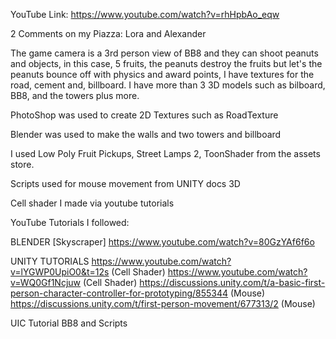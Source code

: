 YouTube Link: https://www.youtube.com/watch?v=rhHpbAo_eqw

2 Comments on my Piazza: Lora and Alexander

The game camera is a 3rd person view of BB8 and they can shoot peanuts and objects, in this case,
5 fruits, the peanuts destroy the fruits but let's the peanuts bounce off with physics and award points,
I have textures for the road, cement and, billboard. I have more than 3 3D models such as bilboard, BB8,
and the towers plus more.

PhotoShop was used to create 2D Textures such as RoadTexture

Blender was used to make the walls and two towers and billboard

I used Low Poly Fruit Pickups, Street Lamps 2, ToonShader from the assets store.

Scripts used for mouse movement from UNITY docs 3D

Cell shader I made via youtube tutorials

YouTube Tutorials I followed:

BLENDER
[Skyscraper]
https://www.youtube.com/watch?v=80GzYAf6f6o

UNITY TUTORIALS
https://www.youtube.com/watch?v=lYGWP0UpiO0&t=12s (Cell Shader)
https://www.youtube.com/watch?v=WQ0Gf1Ncjuw (Cell Shader)
https://discussions.unity.com/t/a-basic-first-person-character-controller-for-prototyping/855344 (Mouse)
https://discussions.unity.com/t/first-person-movement/677313/2 (Mouse)

UIC Tutorial BB8 and Scripts
